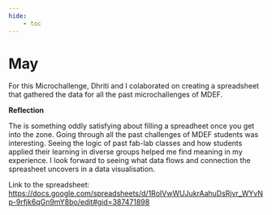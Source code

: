 ```yaml
---
hide:
    - toc
---
```


# May

For this Microchallenge, Dhriti and I colaborated on creating a spreadsheet that gathered the data for all the past microchallenges of MDEF. 

**Reflection**

The is something oddly satisfying about filling a spreadheet once you get into the zone. Going through all the past challenges of MDEF students was interesting. Seeing the logic of past fab-lab classes and how students applied their learning in diverse groups helped me find meaning in my experience. I look forward to seeing what data flows and connection the spreasheet uncovers in a data visualisation. 

Link to the spreadsheet: https://docs.google.com/spreadsheets/d/1RoIVwWUJukrAahuDsRjvr_WYvNp-9rfjk6qGn9mY8bo/edit#gid=387471898 









